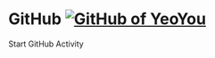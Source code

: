 # GitHub	[![GitHub of YeoYou](https://img.shields.io/badge/GitHub-YeoYou-blue.svg)](https://github.com/YeoYou)
Start GitHub Activity
